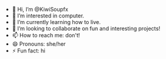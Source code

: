 - 👋 Hi, I’m @KiwiSoupfx
- 👀 I’m interested in computer.
- 🌱 I’m currently learning how to live.
- 💞️ I’m looking to collaborate on fun and interesting projects!
- 📫 How to reach me: don't!
- 😄 Pronouns: she/her
- ⚡ Fun fact: hi

<!---
KiwiSoupfx/KiwiSoupfx is a ✨ special ✨ repository because its `README.md` (this file) appears on your GitHub profile.
You can click the Preview link to take a look at your changes.
--->
